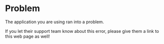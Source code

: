 # Problem

The application you are using ran into a problem.

If you let their support team know about this error, please give them a link to this web page as well!

